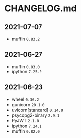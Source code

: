 # CHANGELOG.md

## 2021-07-07

* muffin ``0.83.2``

## 2021-06-27

* muffin ``0.83.0``
* ipython ``7.25.0``

## 2021-06-23

* wheel ``0.36.2``
* gunicorn ``20.1.0``
* uvicorn[standard] ``0.14.0``
* psycopg2-binary ``2.9.1``
* PyJWT ``2.1.0``
* ipython ``7.24.1``
* muffin ``0.82.0``
